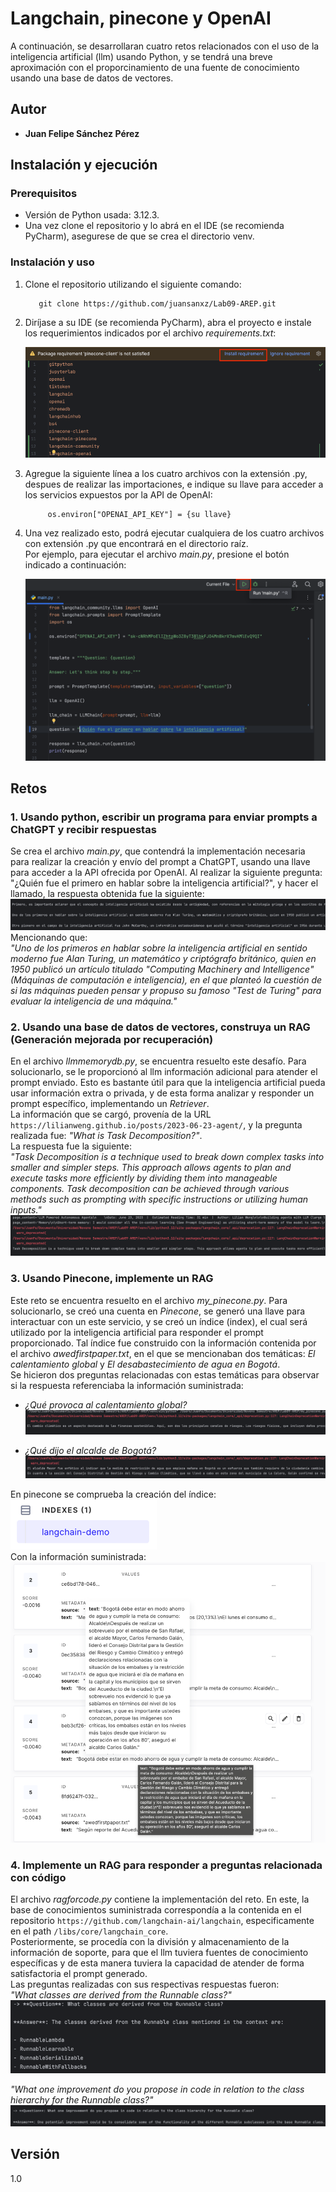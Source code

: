 # Langchain, pinecone y OpenAI
A continuación, se desarrollaran cuatro retos relacionados con el uso de la inteligencia artificial (llm) usando Python, y se tendrá una breve aproximación con el proporcinamiento de una fuente de conocimiento usando una base de datos de vectores.

## Autor
* **Juan Felipe Sánchez Pérez**

## Instalación y ejecución
### Prerequisitos

* Versión de Python usada: 3.12.3.
* Una vez clone el repositorio y lo abrá en el IDE (se recomienda PyCharm), asegurese de que se crea el directorio venv.

### Instalación y uso

1. Clone el repositorio utilizando el siguiente comando:
   ```
      git clone https://github.com/juansanxz/Lab09-AREP.git
   ```

2. Diríjase a su IDE (se recomienda PyCharm), abra el proyecto e instale los requerimientos indicados por el archivo _requirements.txt_:

   ![img.png](img/img.png)  
3. Agregue la siguiente línea a los cuatro archivos con la extensión .py, despues de realizar las importaciones, e indique su llave para acceder a los servicios expuestos por la API de OpenAI:

    ```
         os.environ["OPENAI_API_KEY"] = {su llave}
    ```

4. Una vez realizado esto, podrá ejecutar cualquiera de los cuatro archivos con extensión .py que encontrará en el directorio raíz.  
Por ejemplo, para ejecutar el archivo _main.py_, presione el botón indicado a continuación:  

   ![img_10.png](img/img_10.png)

## Retos
### 1. Usando python, escribir un programa para enviar prompts a ChatGPT y recibir respuestas

Se crea el archivo _main.py_, que contendrá la implementación necesaria para realizar la creación y envío del prompt a ChatGPT, usando una llave para acceder a la API ofrecida por OpenAI. Al realizar la siguiente pregunta: "¿Quién fue el primero en hablar sobre la inteligencia artificial?", y hacer el llamado, la respuesta obtenida fue la siguiente:  
![img_2.png](img/img_2.png)  
Mencionando que:  
_"Uno de los primeros en hablar sobre la inteligencia artificial en sentido moderno fue Alan Turing, un matemático y criptógrafo británico, quien en 1950 publicó un artículo titulado "Computing Machinery and Intelligence" (Máquinas de computación e inteligencia), en el que planteó la cuestión de si las máquinas pueden pensar y propuso su famoso "Test de Turing" para evaluar la inteligencia de una máquina."_    

### 2. Usando una base de datos de vectores, construya un RAG (Generación mejorada por recuperación)  

En el archivo _llmmemorydb.py_, se encuentra resuelto este desafío. Para solucionarlo, se le proporcionó al llm información adicional para atender el prompt enviado. Esto es bastante útil para que la inteligencia artificial pueda usar información extra o privada, y de esta forma analizar y responder un prompt específico, implementando un _Retriever_.  
La información que se cargó, provenía de la URL `https://lilianweng.github.io/posts/2023-06-23-agent/`, y la pregunta realizada fue: _"What is Task Decomposition?"_.  
La respuesta fue la siguiente:  
_"Task Decomposition is a technique used to break down complex tasks into smaller and simpler steps. This approach allows agents to plan and execute tasks more efficiently by dividing them into manageable components. Task decomposition can be achieved through various methods such as prompting with specific instructions or utilizing human inputs."_  
![img_3.png](img/img_3.png)  

### 3. Usando Pinecone, implemente un RAG

Este reto se encuentra resuelto en el archivo _my_pinecone.py_. Para solucionarlo, se creó una cuenta en _Pinecone_, se generó una llave para interactuar con un este servicio, y se creó un índice (index), el cual será utilizado por la inteligencia artificial para responder el prompt proporcionado. Tal índice fue construido con la información contenida por el archivo _awedfirstpaper.txt_, en el que se mencionaban dos temáticas: _El calentamiento global_ y _El desabastecimiento de agua en Bogotá_.  
Se hicieron dos preguntas relacionadas con estas temáticas para observar si la respuesta referenciaba la información suministrada:

* _¿Qué provoca al calentamiento global?_  
   ![img_4.png](img/img_4.png)  

* _¿Qué dijo el alcalde de Bogotá?_  
  ![img_5.png](img/img_5.png)  

En pinecone se comprueba la creación del índice:  
![img_6.png](img/img_6.png)  
Con la información suministrada:  
![img_7.png](img/img_7.png)  

### 4. Implemente un RAG para responder a preguntas relacionada con código

El archivo _ragforcode.py_ contiene la implementación del reto. En este, la base de conocimientos suministrada correspondía a la contenida en el repositorio `https://github.com/langchain-ai/langchain`, especificamente en el path `/libs/core/langchain_core`.  
Posteriormente, se procedía con la división y almacenamiento de la información de soporte, para que el llm tuviera fuentes de conocimiento específicas y de esta manera tuviera la capacidad de atender de forma satisfactoria el prompt generado.  
Las preguntas realizadas con sus respectivas respuestas fueron:  
_"What classes are derived from the Runnable class?"_ 
![img_8.png](img/img_8.png)  


_"What one improvement do you propose in code in relation to the class hierarchy for the Runnable class?"_
![img_9.png](img/img_9.png)  

## Versión
1.0